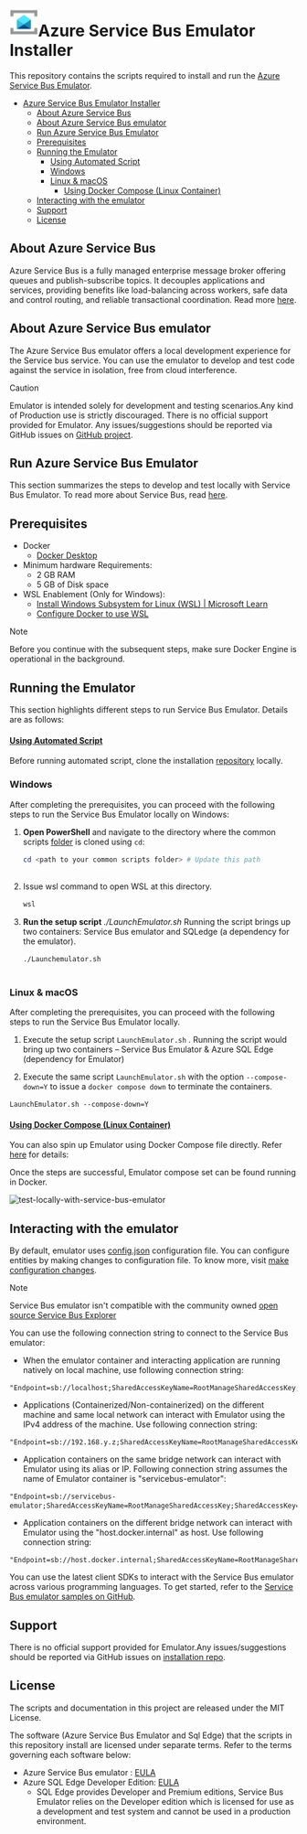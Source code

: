 
 # <img src="https://github.com/Azure/azure-service-bus-emulator-installer/blob/main/azure-servicebus-emulator.svg" alt="Event-Hubs Logo" width="50">Azure Service Bus Emulator Installer

This repository contains the scripts required to install and run the  [Azure Service Bus Emulator](https://learn.microsoft.com/en-us/azure/service-bus-messaging/overview-emulator).

- [Azure Service Bus Emulator Installer](#azure-service-bus-emulator-installer)
  - [About Azure Service Bus](#about-azure-service-bus)
  - [About Azure Service Bus emulator](#about-azure-service-bus-emulator)
  - [Run Azure Service Bus Emulator](#run-azure-service-bus-emulator)
  - [Prerequisites](#prerequisites)
  - [Running the Emulator](#running-the-emulator)
      - [Using Automated Script](#using-automated-script)
    - [Windows](#windows)
    - [Linux \& macOS](#linux--macos)
      - [Using Docker Compose (Linux Container)](#using-docker-compose-linux-container)
  - [Interacting with the emulator](#interacting-with-the-emulator)
  - [Support](#support)
  - [License](#license)

## About Azure Service Bus

Azure Service Bus is a fully managed enterprise message broker offering queues and publish-subscribe topics. It decouples applications and services, providing benefits like load-balancing across workers, safe data and control routing, and reliable transactional coordination. Read more [here](https://learn.microsoft.com/en-us/azure/service-bus-messaging/service-bus-messaging-overview).

## About Azure Service Bus emulator 

The Azure Service Bus emulator offers a local development experience for the Service bus service. You can use the emulator to develop and test code against the service in isolation, free from cloud interference.

>[!CAUTION]
>Emulator is intended solely for development and testing scenarios.Any kind of Production use is strictly discouraged. There is no official support provided for Emulator.
> Any issues/suggestions should be reported via GitHub issues on [GitHub project](https://github.com/Azure/azure-service-bus-emulator-installer/issues).
## Run Azure Service Bus Emulator 

This section summarizes the steps to develop and test locally with Service Bus Emulator. To read more about Service Bus, read [here](https://learn.microsoft.com/en-us/azure/service-bus-messaging/service-bus-messaging-overview).

## Prerequisites

- Docker 
  - [Docker Desktop](https://docs.docker.com/desktop/install/windows-install/#:~:text=Install%20Docker%20Desktop%20on%20Windows%201%20Download%20the,on%20your%20choice%20of%20backend.%20...%20More%20items) 
- Minimum hardware Requirements:
  - 2 GB RAM
  - 5 GB of Disk space
- WSL Enablement (Only for Windows):
  - [Install Windows Subsystem for Linux (WSL) | Microsoft Learn](https://learn.microsoft.com/en-us/windows/wsl/install)
  -  [Configure Docker to use WSL](https://docs.docker.com/desktop/wsl/#:~:text=Turn%20on%20Docker%20Desktop%20WSL%202%201%20Download,engine%20..%20...%206%20Select%20Apply%20%26%20Restart.)

>[!NOTE]
>Before you continue with the subsequent steps, make sure Docker Engine is operational in the background.

## Running the Emulator 

This section highlights different steps to run Service Bus Emulator. Details are as follows:

#### [Using Automated Script](#tab/automated-script)

Before running automated script, clone the installation [repository](https://github.com/Azure/azure-service-bus-emulator-installer) locally.
 
### Windows
After completing the prerequisites, you can proceed with the following steps to run the Service Bus Emulator locally on Windows: 

1. **Open PowerShell** and navigate to the directory where the common scripts [folder](ServiceBus-Emulator/Scripts/Common) is cloned using `cd`:
   ```powershell
   cd <path to your common scripts folder> # Update this path
      
2. Issue wsl command to open WSL at this directory.
   ```powershell
   wsl

3. **Run the setup script** *./LaunchEmulator.sh* Running the script brings up two containers: Service Bus emulator and SQLedge (a dependency for the emulator).
   ```bash
   ./Launchemulator.sh
 


### Linux & macOS
After completing the prerequisites, you can proceed with the following steps to run the Service Bus Emulator locally. 


1. Execute the setup script `LaunchEmulator.sh` . Running the script would  bring up two containers – Service Bus Emulator & Azure SQL Edge (dependency for Emulator)


2. Execute the same script `LaunchEmulator.sh` with the option `--compose-down=Y` to issue a `docker compose down` to terminate the containers.

```shell
LaunchEmulator.sh --compose-down=Y
```

#### [Using Docker Compose (Linux Container)](#tab/docker-linux-container)


You can also spin up Emulator using Docker Compose file directly. Refer [here](https://learn.microsoft.com/en-us/azure/service-bus-messaging/test-locally-with-service-bus-emulator#tabs=docker-linux-container) for details:






Once the steps are successful, Emulator compose set can be found running in Docker.

![test-locally-with-service-bus-emulator](https://github.com/user-attachments/assets/0792b294-a3dc-4980-aca2-ec4db04125a6)

## Interacting with the emulator

By default, emulator uses [config.json](https://github.com/Azure/azure-service-bus-emulator-installer/blob/main/ServiceBus-Emulator/Config/Config.json) configuration file. You can configure entities by making changes to configuration file. To know more, visit [make configuration changes](https://learn.microsoft.com/en-us/azure/service-bus-messaging/overview-emulator#quota-configuration-changes). 

>[!NOTE]
> Service Bus emulator isn't compatible with the community owned [open source Service Bus Explorer](https://github.com/paolosalvatori/ServiceBusExplorer)

You can use the following connection string to connect to the Service Bus emulator:

 - When the emulator container and interacting application are running natively on local machine, use following connection string:
```
"Endpoint=sb://localhost;SharedAccessKeyName=RootManageSharedAccessKey;SharedAccessKey=SAS_KEY_VALUE;UseDevelopmentEmulator=true;"
```
  - Applications (Containerized/Non-containerized) on the different machine and same local network can interact with Emulator using the IPv4 address of the machine. Use following connection string:
```
"Endpoint=sb://192.168.y.z;SharedAccessKeyName=RootManageSharedAccessKey;SharedAccessKey=SAS_KEY_VALUE;UseDevelopmentEmulator=true;"
```
  - Application containers on the same bridge network can interact with Emulator using its alias or IP. Following connection string assumes the name of Emulator container is "servicebus-emulator":
```
"Endpoint=sb://servicebus-emulator;SharedAccessKeyName=RootManageSharedAccessKey;SharedAccessKey=SAS_KEY_VALUE;UseDevelopmentEmulator=true;"
```
  - Application containers on the different bridge network can interact with Emulator using the "host.docker.internal" as host. Use following connection string:
```
"Endpoint=sb://host.docker.internal;SharedAccessKeyName=RootManageSharedAccessKey;SharedAccessKey=SAS_KEY_VALUE;UseDevelopmentEmulator=true;"
```

You can use the latest client SDKs to interact with the Service Bus emulator across various programming languages. To get started, refer to the [Service Bus emulator samples on GitHub](https://github.com/Azure/azure-service-bus-emulator-installer/tree/main/Sample-Code-Snippets/NET/ServiceBus.Emulator.Console.Sample).



## Support

There is no official support provided for Emulator.Any issues/suggestions should be reported via GitHub issues on [installation repo](https://github.com/Azure/azure-service-bus-emulator-installer/issues).

## License

The scripts and documentation in this project are released under the MIT License.

The software (Azure Service Bus Emulator and Sql Edge) that the scripts in this repository install are licensed under separate terms. Refer to the terms governing each software below:
- Azure Service Bus emulator : [EULA](https://github.com/Azure/azure-service-bus-emulator-installer/blob/main/EMULATOR_EULA.txt)
- Azure SQL Edge Developer Edition: [EULA](https://go.microsoft.com/fwlink/?linkid=2139274) 
  - SQL Edge provides Developer and Premium editions, Service Bus Emulator relies on the Developer edition which is licensed for use as a development and test system and cannot be used in a production environment.







   


